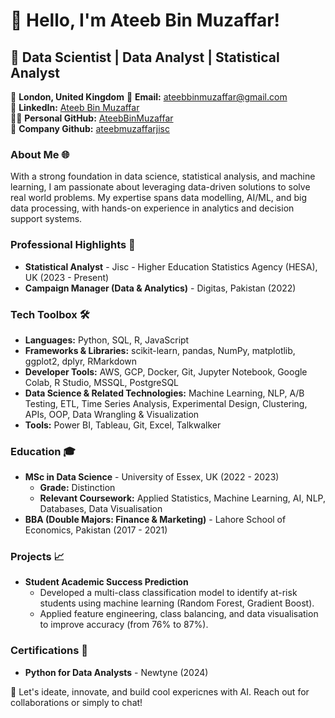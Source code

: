 # 👋 Hello, I'm Ateeb Bin Muzaffar!

## 🚀 Data Scientist | Data Analyst | Statistical Analyst

📍 **London, United Kingdom** 
💎 **Email:** [ateebbinmuzaffar@gmail.com](mailto:ateebbinmuzaffar@gmail.com)  
🔗 **LinkedIn:** [Ateeb Bin Muzaffar](https://linkedin.com/in/ateebbinmuzaffar)  
👨‍💻 **Personal GitHub:** [AteebBinMuzaffar](https://github.com/AteebBinMuzaffar)  
🏢 **Company Github:** [ateebmuzaffarjisc](https://github.com/ateebmuzaffarjisc)  


### About Me 🌐
With a strong foundation in data science, statistical analysis, and machine learning, I am passionate about leveraging data-driven solutions to solve real world problems. My expertise spans data modelling, AI/ML, and big data processing, with hands-on experience in analytics and decision support systems.

### Professional Highlights 🌟
- **Statistical Analyst** - Jisc - Higher Education Statistics Agency (HESA), UK (2023 - Present)
- **Campaign Manager (Data & Analytics)** - Digitas, Pakistan (2022)

### Tech Toolbox 🛠️
- **Languages:** Python, SQL, R, JavaScript
- **Frameworks & Libraries:** scikit-learn, pandas, NumPy, matplotlib, ggplot2, dplyr, RMarkdown
- **Developer Tools:** AWS, GCP, Docker, Git, Jupyter Notebook, Google Colab, R Studio, MSSQL, PostgreSQL
- **Data Science & Related Technologies:** Machine Learning, NLP, A/B Testing, ETL, Time Series Analysis, Experimental Design, Clustering, APIs, OOP, Data Wrangling & Visualization
- **Tools:** Power BI, Tableau, Git, Excel, Talkwalker

### Education 🎓
- **MSc in Data Science** - University of Essex, UK (2022 - 2023) 
  - **Grade:** Distinction
  - **Relevant Coursework:** Applied Statistics, Machine Learning, AI, NLP, Databases, Data Visualisation
- **BBA (Double Majors: Finance & Marketing)** - Lahore School of Economics, Pakistan (2017 - 2021)

### Projects 📈
- **Student Academic Success Prediction**
  - Developed a multi-class classification model to identify at-risk students using machine learning (Random Forest, Gradient Boost).
  - Applied feature engineering, class balancing, and data visualisation to improve accuracy (from 76% to 87%).

### Certifications 📝
- **Python for Data Analysts** - Newtyne (2024)

🔗 Let's ideate, innovate, and build cool expericnes with AI. Reach out for collaborations or simply to chat!
